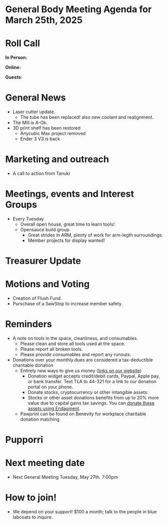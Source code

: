 # General Body Meeting Agenda for March 25th, 2025
# Roll Call
**In Person:**

**Online:**


**Guests:**


# General News
- Laser cutter update. 
  - The tube has been replaced! also new coolant and realignment.  
- The Mill is A-Ok. 
- 3D print shelf has been restored
    - Anycubic Max project removed
    - Ender 3 V3 is back 

# Marketing and outreach
- A call to action from Tanuki 


# Meetings, events and Interest Groups
- Every Tuesday
    - Overall open house, great time to learn tools!
    - Opensauce build group 
        - Great strides in ARM, plenty of work for arm-legth surroundings. 
        - Member projects for display wanted! 


# Treasurer Update


# Motions and Voting
- Creation of Flush Fund. 
- Purschase of a SawStop to increase member safety. 

# Reminders
- A note on tools in the space, cleanliness, and consumables.
  - Please clean and store all tools used at the space.
  - Please report all broken tools.
  - Please provide consumables and report any runouts. 
- Donations over your monthly dues are considered a tax-deductible charitable donation
  - Entirely new ways to give us money ([links on our website](https://pawprintprototyping.org/pages/donate/))
    - Donation widget accepts credit/debit cards, Paypal, Apple pay, or bank transfer.  Text TLA to 44-321 for a link to our donation portal on your phone.
    - Donate stocks, cryptocurrency or other intangible assets:
    - Stocks or other asset donations benefits from up to 20% more value due to capital gains tax savings. You can [donate these assets using Endaoment](https://app.endaoment.org/orgs/84-4428024).
  - Pawprint can be found on Benevity for workplace charitable donation matching

# Pupporri 


# Next meeting date
- Next General Meeting Tuesday, May 27th. 7:00pm

# How to join! 
- We depend on your support! $100 a month; talk to the people in blue labcoats to inquire. 
